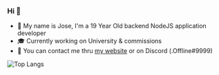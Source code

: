 ### Hi 👋

- 🍕 My name is Jose, I'm a 19 Year Old backend NodeJS application developer
- 🎓 Currently working on University & commissions
- 📝 You can contact me thru [my website](https://www.pnsdev.com) or on Discord (.Offline#9999)

![Top Langs](https://github-readme-stats.vercel.app/api/top-langs/?username=PnsDev&layout=compact)
